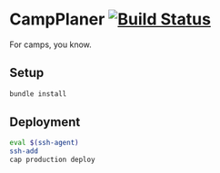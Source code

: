 # CampPlaner [![Build Status](https://semaphoreapp.com/api/v1/projects/8ce7c695-b8dc-4057-ba67-d6e0d25e6f0c/292344/badge.png)](https://semaphoreapp.com/luxflux/camp-workshops)

For camps, you know.


## Setup

```bash
bundle install
```

## Deployment

```bash
eval $(ssh-agent)
ssh-add
cap production deploy
```
